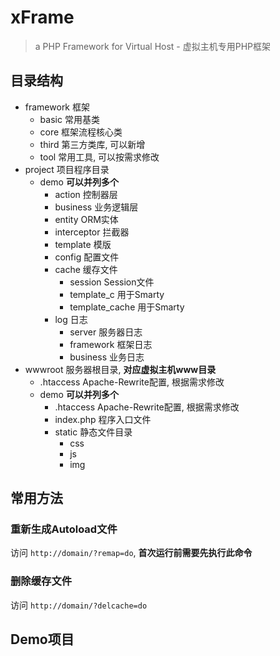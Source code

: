 # xFrame
> a PHP Framework for Virtual Host - 虚拟主机专用PHP框架

## 目录结构

- framework 框架
    - basic 常用基类
    - core 框架流程核心类
    - third 第三方类库, 可以新增
    - tool 常用工具, 可以按需求修改
- project 项目程序目录
    - demo **可以并列多个**
        - action 控制器层
        - business 业务逻辑层
        - entity ORM实体
        - interceptor 拦截器
        - template 模版
        - config 配置文件
        - cache 缓存文件
            - session Session文件
            - template_c 用于Smarty
            - template_cache 用于Smarty
        - log 日志
            - server 服务器日志
            - framework 框架日志
            - business 业务日志
- wwwroot 服务器根目录, **对应虚拟主机www目录**
    - .htaccess Apache-Rewrite配置, 根据需求修改
    - demo **可以并列多个**
        - .htaccess Apache-Rewrite配置, 根据需求修改
        - index.php 程序入口文件
        - static 静态文件目录
            - css
            - js
            - img


## 常用方法

### 重新生成Autoload文件

访问 `http://domain/?remap=do`, **首次运行前需要先执行此命令**

### 删除缓存文件

访问 `http://domain/?delcache=do`


## Demo项目

